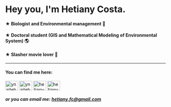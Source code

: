 <h1> Hey you, I'm Hetiany Costa. </h1>

#### ★ Biologist and Environmental management 🌳
#### ★ Doctoral student (GIS and Mathematical Modeling of Environmental System) 🌎
#### ★ Slasher movie lover 🖤


<hr><p></p>
<h4 align="left">You can find me here:</h4>
<p align="left">
<a href="https://twitter.com/ynaiteh" target="blank"><img align="center" src="https://camo.githubusercontent.com/35b0b8bfbd8840f35607fb56ad0a139047fd5d6e09ceb060c5c6f0a5abd1044c/68747470733a2f2f6564656e742e6769746875622e696f2f537570657254696e7949636f6e732f696d616765732f7376672f747769747465722e737667" alt="ynaiteh" height="30" width="40" /></a>
<a href="https://instagram.com/ynaiteh" target="blank"><img align="center" src="https://camo.githubusercontent.com/c9dacf0f25a1489fdbc6c0d2b41cda58b77fa210a13a886d6f99e027adfbd358/68747470733a2f2f6564656e742e6769746875622e696f2f537570657254696e7949636f6e732f696d616765732f7376672f696e7374616772616d2e737667" alt="ynaiteh" height="30" width="40" /></a>
<a href="https://www.linkedin.com/in/hetiany/" target="blank"><img align="center" src="https://camo.githubusercontent.com/c8a9c5b414cd812ad6a97a46c29af67239ddaeae08c41724ff7d945fb4c047e5/68747470733a2f2f6564656e742e6769746875622e696f2f537570657254696e7949636f6e732f696d616765732f7376672f6c696e6b6564696e2e737667" alt="hetiany" height="30" width="40" /></a>
<a href="https://open.spotify.com/user/hetiany?si=91b9677503ad4f76" target="blank"><img align="center" src="https://camo.githubusercontent.com/15d4e1b8bf3ed25b7131cc93f248f86cc42deaf9e19fdb61aa1ba3b46e0400a5/68747470733a2f2f6564656e742e6769746875622e696f2f537570657254696e7949636f6e732f696d616765732f7376672f73706f746966792e737667" alt="hetiany" height="30" width="40" /></a>
</p>

##### or you can email me: hetiany.fc@gmail.com
